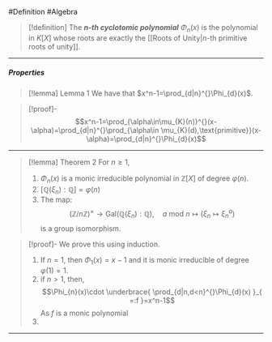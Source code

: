 #Definition #Algebra 

> [!definition]
> The ***$n$-th cyclotomic polynomial*** $\Phi_{n}(x)$ is the polynomial in $K[X]$ whose roots are exactly the [[Roots of Unity|$n$-th primitive roots of unity]].
---
##### Properties
> [!lemma] Lemma 1
> We have that $x^n-1=\prod_{d|n}^{}\Phi_{d}(x)$.

> [!proof]-
> $$x^n-1=\prod_{\alpha\in\mu_{K}(n)}^{}(x-\alpha)=\prod_{d|n}^{}\prod_{\alpha\in \mu_{K}(d),\text{primitive}}(x-\alpha)=\prod_{d|n}^{}\Phi_{d}(x)$$
---
> [!lemma] Theorem 2
> For $n\geq 1$, 
> 1. $\Phi_{n}(x)$ is a monic irreducible polynomial in $\mathbb{Z}[X]$ of degree $\varphi(n)$. 
> 2. $[\mathbb{Q}(\xi_{n}):\mathbb{Q}]=\varphi(n)$
> 3. The map: $$(\mathbb{Z} / n\mathbb{Z})^\times\to \text{Gal}(\mathbb{Q}(\xi_{n}):\mathbb{Q}), \quad a\text{ mod }n\mapsto (\xi_{n}\mapsto \xi_{n}^a)$$is a group isomorphism.

> [!proof]-
> We prove this using induction. 
> 1. If $n=1$, then $\Phi_{1}(x)=x-1$ and it is monic irreducible of degree $\varphi(1)=1$.
> 2. if $n>1$, then, $$\Phi_{n}(x)\cdot \underbrace{ \prod_{d|n,d<n}^{}\Phi_{d}(x) }_{ =:f }=x^n-1$$As $f$ is a monic polynomial 
> 3. 
---

